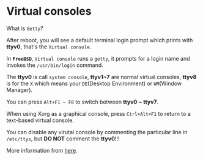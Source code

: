 # Virtual consoles

What is `Getty`?

After reboot, you will see a default terminal login prompt which prints with **ttyv0**, that's the `Virtual console`.

In **`FreeBSD`**, `Virtual console` runs a `getty`, it prompts for a login name and invokes the `/usr/bin/login` command.

The **ttyv0** is call `system console`, **ttyv1~7** are normal virtual consoles, **ttyv8** is for the `X` which means your `DE`(Desktop Environment) or `WM`(Window Manager).

You can press `Alt+F1 ~ F8` to switch between **ttyv0 ~ ttyv7**. 

When using Xorg as a graphical console, press `Ctrl+Alt+F1` to return to a text-based virtual console.

You can disable any virutal console by commenting the particular line in `/etc/ttys`, but **DO NOT** comment the **ttyv0**!!!

More information from [here](https://www.freebsd.org/doc/en_US.ISO8859-1/books/handbook/consoles.html).
